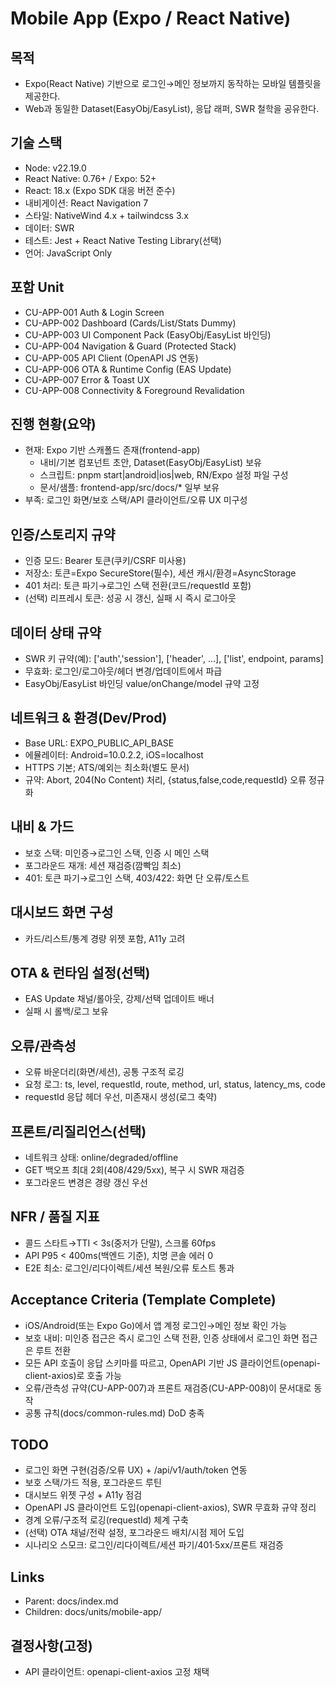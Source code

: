 # Mobile App (Expo / React Native)

## 목적
- Expo(React Native) 기반으로 로그인→메인 정보까지 동작하는 모바일 템플릿을 제공한다.
- Web과 동일한 Dataset(EasyObj/EasyList), 응답 래퍼, SWR 철학을 공유한다.

## 기술 스택
- Node: v22.19.0
- React Native: 0.76+ / Expo: 52+
- React: 18.x (Expo SDK 대응 버전 준수)
- 내비게이션: React Navigation 7
- 스타일: NativeWind 4.x + tailwindcss 3.x
- 데이터: SWR
- 테스트: Jest + React Native Testing Library(선택)
- 언어: JavaScript Only

## 포함 Unit
- CU-APP-001 Auth & Login Screen
- CU-APP-002 Dashboard (Cards/List/Stats Dummy)
- CU-APP-003 UI Component Pack (EasyObj/EasyList 바인딩)
- CU-APP-004 Navigation & Guard (Protected Stack)
- CU-APP-005 API Client (OpenAPI JS 연동)
- CU-APP-006 OTA & Runtime Config (EAS Update)
- CU-APP-007 Error & Toast UX
- CU-APP-008 Connectivity & Foreground Revalidation

## 진행 현황(요약)
- 현재: Expo 기반 스캐폴드 존재(frontend-app)
  - 내비/기본 컴포넌트 초안, Dataset(EasyObj/EasyList) 보유
  - 스크립트: pnpm start|android|ios|web, RN/Expo 설정 파일 구성
  - 문서/샘플: frontend-app/src/docs/* 일부 보유
- 부족: 로그인 화면/보호 스택/API 클라이언트/오류 UX 미구성

## 인증/스토리지 규약
- 인증 모드: Bearer 토큰(쿠키/CSRF 미사용)
- 저장소: 토큰=Expo SecureStore(필수), 세션 캐시/환경=AsyncStorage
- 401 처리: 토큰 파기→로그인 스택 전환(코드/requestId 포함)
- (선택) 리프레시 토큰: 성공 시 갱신, 실패 시 즉시 로그아웃

## 데이터 상태 규약
- SWR 키 규약(예): ['auth','session'], ['header', ...], ['list', endpoint, params]
- 무효화: 로그인/로그아웃/헤더 변경/업데이트에서 파급
- EasyObj/EasyList 바인딩 value/onChange/model 규약 고정

## 네트워크 & 환경(Dev/Prod)
- Base URL: EXPO_PUBLIC_API_BASE
- 에뮬레이터: Android=10.0.2.2, iOS=localhost
- HTTPS 기본; ATS/예외는 최소화(별도 문서)
- 규약: Abort, 204(No Content) 처리, {status,false,code,requestId} 오류 정규화

## 내비 & 가드
- 보호 스택: 미인증→로그인 스택, 인증 시 메인 스택
- 포그라운드 재개: 세션 재검증(깜빡임 최소)
- 401: 토큰 파기→로그인 스택, 403/422: 화면 단 오류/토스트

## 대시보드 화면 구성
- 카드/리스트/통계 경량 위젯 포함, A11y 고려

## OTA & 런타임 설정(선택)
- EAS Update 채널/롤아웃, 강제/선택 업데이트 배너
- 실패 시 롤백/로그 보유

## 오류/관측성
- 오류 바운더리(화면/세션), 공통 구조적 로깅
- 요청 로그: ts, level, requestId, route, method, url, status, latency_ms, code
- requestId 응답 헤더 우선, 미존재시 생성(로그 축약)

## 프론트/리질리언스(선택)
- 네트워크 상태: online/degraded/offline
- GET 백오프 최대 2회(408/429/5xx), 복구 시 SWR 재검증
- 포그라운드 변경은 경량 갱신 우선

## NFR / 품질 지표
- 콜드 스타트→TTI < 3s(중저가 단말), 스크롤 60fps
- API P95 < 400ms(백엔드 기준), 치명 콘솔 에러 0
- E2E 최소: 로그인/리다이렉트/세션 복원/오류 토스트 통과

## Acceptance Criteria (Template Complete)
- iOS/Android(또는 Expo Go)에서 앱 계정 로그인→메인 정보 확인 가능
- 보호 내비: 미인증 접근은 즉시 로그인 스택 전환, 인증 상태에서 로그인 화면 접근은 루트 전환
- 모든 API 호출이 응답 스키마를 따르고, OpenAPI 기반 JS 클라이언트(openapi-client-axios)로 호출 가능
- 오류/관측성 규약(CU-APP-007)과 프론트 재검증(CU-APP-008)이 문서대로 동작
- 공통 규칙(docs/common-rules.md) DoD 충족

## TODO
- 로그인 화면 구현(검증/오류 UX) + /api/v1/auth/token 연동
- 보호 스택/가드 적용, 포그라운드 루틴
- 대시보드 위젯 구성 + A11y 점검
- OpenAPI JS 클라이언트 도입(openapi-client-axios), SWR 무효화 규약 정리
- 경계 오류/구조적 로깅(requestId) 체계 구축
- (선택) OTA 채널/전략 설정, 포그라운드 배치/시점 제어 도입
- 시나리오 스모크: 로그인/리다이렉트/세션 파기/401·5xx/프론트 재검증

## Links
- Parent: docs/index.md
- Children: docs/units/mobile-app/

## 결정사항(고정)
- API 클라이언트: openapi-client-axios 고정 채택

